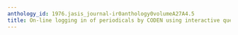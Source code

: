 ```yaml
---
anthology_id: 1976.jasis_journal-ir0anthology0volumeA27A4.5
title: On-line logging in of periodicals by CODEN using interactive query report processor
---
```

